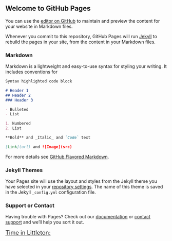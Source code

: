 ## Welcome to GitHub Pages

You can use the [editor on GitHub](https://github.com/GeorgeOrr/widgets/edit/gh-pages/index.md) to maintain and preview the content for your website in Markdown files.

Whenever you commit to this repository, GitHub Pages will run [Jekyll](https://jekyllrb.com/) to rebuild the pages in your site, from the content in your Markdown files.

### Markdown

Markdown is a lightweight and easy-to-use syntax for styling your writing. It includes conventions for

```markdown
Syntax highlighted code block

# Header 1
## Header 2
### Header 3

- Bulleted
- List

1. Numbered
2. List

**Bold** and _Italic_ and `Code` text

[Link](url) and ![Image](src)
```

For more details see [GitHub Flavored Markdown](https://guides.github.com/features/mastering-markdown/).

### Jekyll Themes

Your Pages site will use the layout and styles from the Jekyll theme you have selected in your [repository settings](https://github.com/GeorgeOrr/widgets/settings). The name of this theme is saved in the Jekyll `_config.yml` configuration file.

### Support or Contact

Having trouble with Pages? Check out our [documentation](https://docs.github.com/categories/github-pages-basics/) or [contact support](https://github.com/contact) and we’ll help you sort it out.

<a href="https://time.is/Littleton,_New_Hampshire" id="time_is_link" rel="nofollow" style="font-size:18px">Time in Littleton:</a>
<span id="Littleton__New_Hampshire_z161" style="font-size:18px"></span>
<script src="//widget.time.is/en.js"></script>
<script>
time_is_widget.init({Littleton__New_Hampshire_z161:{template:"TIME<br>SUN", time_format:"12hours:minutes:secondsAMPM", sun_format:"Sunrise: srhour:srminute Sunset: sshour:ssminute", coords:"44.3061700,-71.7700900"}});
</script>

